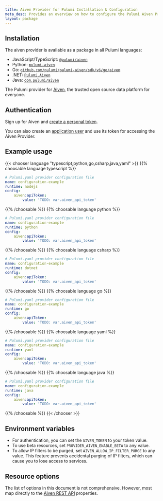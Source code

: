 ```yaml
---
title: Aiven Provider for Pulumi Installation & Configuration
meta_desc: Provides an overview on how to configure the Pulumi Aiven Provider for Pulumi.
layout: package
---
```

## Installation

The aiven provider is available as a package in all Pulumi languages:

* JavaScript/TypeScript: [`@pulumi/aiven`](https://www.npmjs.com/package/@pulumi/aiven)
* Python: [`pulumi-aiven`](https://pypi.org/project/pulumi-aiven/)
* Go: [`github.com/pulumi/pulumi-aiven/sdk/v6/go/aiven`](https://github.com/pulumi/pulumi-aiven)
* .NET: [`Pulumi.Aiven`](https://www.nuget.org/packages/Pulumi.Aiven)
* Java: [`com.pulumi/aiven`](https://central.sonatype.com/artifact/com.pulumi/aiven)

The Pulumi provider for [Aiven](https://aiven.io/), the trusted open source data platform for everyone.
## Authentication
Sign up for Aiven and [create a personal token](https://aiven.io/docs/platform/howto/create_authentication_token).

You can also create an [application user](https://aiven.io/docs/platform/howto/manage-application-users) and use its token for accessing the Aiven Provider.
## Example usage

{{< chooser language "typescript,python,go,csharp,java,yaml" >}}
{{% choosable language typescript %}}
```yaml
# Pulumi.yaml provider configuration file
name: configuration-example
runtime: nodejs
config:
    aiven:apiToken:
        value: 'TODO: var.aiven_api_token'

```

{{% /choosable %}}
{{% choosable language python %}}
```yaml
# Pulumi.yaml provider configuration file
name: configuration-example
runtime: python
config:
    aiven:apiToken:
        value: 'TODO: var.aiven_api_token'

```

{{% /choosable %}}
{{% choosable language csharp %}}
```yaml
# Pulumi.yaml provider configuration file
name: configuration-example
runtime: dotnet
config:
    aiven:apiToken:
        value: 'TODO: var.aiven_api_token'

```

{{% /choosable %}}
{{% choosable language go %}}
```yaml
# Pulumi.yaml provider configuration file
name: configuration-example
runtime: go
config:
    aiven:apiToken:
        value: 'TODO: var.aiven_api_token'

```

{{% /choosable %}}
{{% choosable language yaml %}}
```yaml
# Pulumi.yaml provider configuration file
name: configuration-example
runtime: yaml
config:
    aiven:apiToken:
        value: 'TODO: var.aiven_api_token'

```

{{% /choosable %}}
{{% choosable language java %}}
```yaml
# Pulumi.yaml provider configuration file
name: configuration-example
runtime: java
config:
    aiven:apiToken:
        value: 'TODO: var.aiven_api_token'

```

{{% /choosable %}}
{{< /chooser >}}
## Environment variables

* For authentication, you can set the `AIVEN_TOKEN` to your token value.
* To use beta resources, set `PROVIDER_AIVEN_ENABLE_BETA` to any value.
* To allow IP filters to be purged, set `AIVEN_ALLOW_IP_FILTER_PURGE` to any value. This feature prevents accidental purging of IP filters, which can cause you to lose access to services.
## Resource options
The list of options in this document is not comprehensive. However, most map directly to the [Aiven REST API](https://api.aiven.io/doc/) properties.